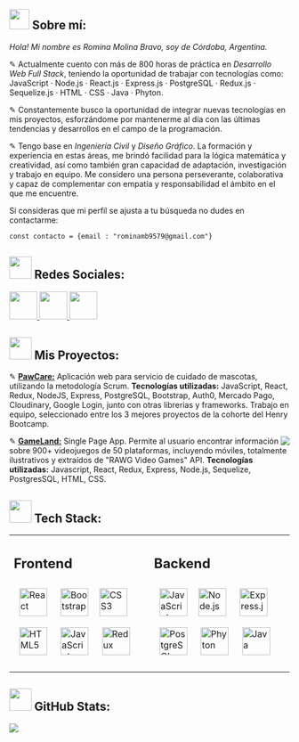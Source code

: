 ## <img src="https://cdn-icons-png.flaticon.com/512/2335/2335114.png" width="36" height="36" /> Sobre mí:
<div valign="left"> <tr><td valign="top" width="50%">

_Hola! Mi nombre es Romina Molina Bravo, soy de Córdoba, Argentina._

✎ Actualmente cuento con más de 800 horas de práctica en _Desarrollo Web Full Stack_, teniendo la oportunidad de trabajar con tecnologías como: JavaScript · Node.js · React.js · Express.js · PostgreSQL · Redux.js · Sequelize.js · HTML · CSS · Java · Phyton.
</div>
<div valign="left"> 
</td><td valign="top" width="50%">
</div>
</td></tr>
<div align="left">

✎ Constantemente busco la oportunidad de integrar nuevas tecnologías en mis proyectos, esforzándome por mantenerme al día con las últimas tendencias y desarrollos en el campo de la programación.

✎  Tengo base en _Ingeniería Civil_ y _Diseño Gráfico_. La formación y experiencia en estas áreas, me brindó facilidad para la lógica matemática y creatividad, así como también gran capacidad de adaptación, investigación y trabajo en equipo. Me considero una persona perseverante, colaborativa y capaz de complementar con empatía y responsabilidad el ámbito en el que me encuentre.

Si consideras que mi perfil se ajusta a tu búsqueda no dudes en contactarme:
```
const contacto = {email : "rominamb9579@gmail.com"}
```
</div>

## <img src="https://cdn-icons-png.flaticon.com/512/2327/2327640.png" width="40" height="40" /> Redes Sociales:

[<img src="https://cdn-icons-png.flaticon.com/512/3670/3670157.png" width="50" height="50">
](https://discord.gg/rominamb#8202)[<img src="https://cdn-icons-png.flaticon.com/512/3670/3670129.png" width="50" height="50">
](https://www.linkedin.com/in/romina-molina-bravo
)[<img src="https://cdn-icons-png.flaticon.com/512/3670/3670127.png" width="50" height="50">
](https://twitter.com/_rominamb)
<br/>


## <img src="https://cdn-icons-png.flaticon.com/512/3146/3146222.png" width="40" height="40" /> Mis Proyectos:

✎ <a href="https://pawcare.vercel.app/" target="_blank">**PawCare:**</a>
Aplicación web para servicio de cuidado de mascotas, utilizando la metodología Scrum.
**Tecnologías utilizadas:** JavaScript, React, Redux, NodeJS, Express, PostgreSQL, Bootstrap, Auth0, Mercado Pago, Cloudinary, Google Login, junto con otras librerias y frameworks. Trabajo en equipo, seleccionado entre los 3 mejores proyectos de la cohorte del Henry Bootcamp.

<img align="right" src="https://github-readme-stats.vercel.app/api/top-langs/?username=rominamb&theme=material-palenight&hide_border=true&include_all_commits=false&count_private=false&layout=compact"/>

✎ <a href="https://pi-videogames-main-kappa.vercel.app/" target="_blank">**GameLand:**</a> Single Page App.
Permite al usuario encontrar información sobre 900+ videojuegos de 50 plataformas, incluyendo móviles, totalmente ilustrativos y extraídos de "RAWG Video Games" API.
**Tecnologías utilizadas:** Javascript, React, Redux, Express, Node.js, Sequelize, PostgresSQL, HTML, CSS. 

## <img src="https://cdn-icons-png.flaticon.com/512/689/689355.png" width="40" height="40" /> Tech Stack:

<table><tr><td valign="top" width="50%">
  
## Frontend
<div align="left">  

<!-- <img src="https://cdn-icons-png.flaticon.com/512/732/732190.png" width="40" height="40" /> 
<img src="https://cdn-icons-png.flaticon.com/512/732/732212.png" width="40" height="40" />
<img src="https://cdn-icons-png.flaticon.com/512/5968/5968672.png" width="40" height="40" />

<img src="https://cdn-icons-png.flaticon.com/512/226/226777.png" width="40" height="40" />
<img src="https://cdn-icons-png.flaticon.com/512/5968/5968292.png" width="40" height="40" />
<img src="https://s3.dualstack.us-east-2.amazonaws.com/pythondotorg-assets/media/community/logos/python-logo-only.png" width="40"/> -->

<a href="https://reactjs.org/" target="_blank"><img style="margin: 10px" src="https://profilinator.rishav.dev/skills-assets/react-original-wordmark.svg" alt="React" height="50" /></a>
<a href="https://getbootstrap.com/docs/3.4/javascript/" target="_blank"><img style="margin: 10px" src="https://profilinator.rishav.dev/skills-assets/bootstrap-plain.svg" alt="Bootstrap" height="50" /></a><a href="https://www.w3schools.com/css/" target="_blank"><img style="margin: 10px" src="https://profilinator.rishav.dev/skills-assets/css3-original-wordmark.svg" alt="CSS3" height="50" /></a> <a href="https://en.wikipedia.org/wiki/HTML5" target="_blank"><img style="margin: 10px" src="https://profilinator.rishav.dev/skills-assets/html5-original-wordmark.svg" alt="HTML5" height="50" /></a>
<a href="https://www.javascript.com/" target="_blank"><img style="margin: 10px" src="https://profilinator.rishav.dev/skills-assets/javascript-original.svg" alt="JavaScript" height="50" /></a>
<a href="https://redux.js.org/" target="_blank"><img style="margin: 10px" src="https://profilinator.rishav.dev/skills-assets/redux-original.svg" alt="Redux" height="50" /></a>  
</div>

</td><td valign="top" width="50%">

## Backend
<div align="left">  

<a href="https://www.javascript.com/" target="_blank"><img style="margin: 10px" src="https://profilinator.rishav.dev/skills-assets/javascript-original.svg" alt="JavaScript" height="50" /></a><a href="https://nodejs.org/" target="_blank"><img style="margin: 10px" src="https://www.vectorlogo.zone/logos/nodejs/nodejs-icon.svg" alt="Node.js" height="50" /></a> <a href="https://expressjs.com/" target="_blank"><img style="margin: 10px" src="https://img.icons8.com/office/256/express-js.png" alt="Express.js" height="50" /></a> <a href="https://www.postgresql.org/" target="_blank"><img style="margin: 10px" src="https://profilinator.rishav.dev/skills-assets/postgresql-original-wordmark.svg" alt="PostgreSQL" height="50" /></a> <a href="https://www.python.org/" target="_blank"><img style="margin: 10px" src="https://s3.dualstack.us-east-2.amazonaws.com/pythondotorg-assets/media/community/logos/python-logo-only.png" alt="Phyton" height="50" /></a>  <a href="https://www.java.com/es/" target="_blank"><img style="margin: 10px" src="https://cdn-icons-png.flaticon.com/512/226/226777.png" alt="Java" height="50" /></a>
</td></tr></table>


## <img src="https://cdn-icons-png.flaticon.com/512/4064/4064965.png" width="40" height="40" /> GitHub Stats:

![](https://github-readme-stats.vercel.app/api?username=rominamb&theme=material-palenight&hide_border=true&include_all_commits=false&count_private=false)

<br/>
